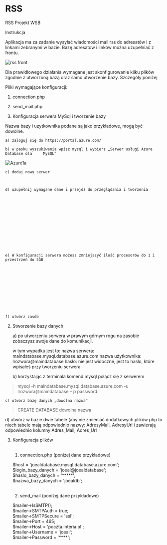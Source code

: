 # RSS
RSS Projekt WSB

Instrukcja

Aplikacja ma za zadanie wysyłać wiadomości mail rss do adresatów i z linkami zebranymi w bazie.  Bazę adresatow i linków można uzupełniać z frontu.

![rss front](https://user-images.githubusercontent.com/57830635/82755576-bb58ad80-9dd4-11ea-8f68-39fcb17f9795.png)

















Dla prawidłowego działania wymagane jest skonfigurowanie kilku plików zgodnie z utworzoną bazą oraz samo utworzenie bazy. Szczegóły poniżej

Pliki wymagające konfiguracji:<br>
1. connection.php<br>
2. send_mail.php<br>


1. Konfiguracja serwera MySql i tworzenie bazy

Nazwa bazy i uzytkownika podane są jako przykładowe, mogą być dowolne.

	a) zaloguj się do https://portal.azure.com/

	b) w pasku wyszukiwania wpisz mysql i wybierz „Serwer usługi Azure Database dla 	MySQL”

![Azure1a](https://user-images.githubusercontent.com/57830635/82755657-505ba680-9dd5-11ea-99ed-9ac1cd93fe5a.png)









	c) dodaj nowy serwer



	d) uzupełnij wymagane dane i przejdź do przeglądania i tworzenia














	e) W konfiguracji serwera możesz zmniejszyć ilość procesorów do 1 i przestrzeń do 5GB












	f) utwórz zasób

2. Stworzenie bazy danych

	a) po utworzeniu serwera w prawym górnym rogu na zasobie zobaczysz swoje dane do 	komunikacji. 

	w tym wypadku jest to:
	nazwa serwera: maindatabase.mysql.database.azure.com
	nazwa użytkownika: lrozwora@maindatabase
	hasło: nie jest widoczne, jest to hasło, które wpisałeś przy tworzeniu serwera









	b) korzystając z terminala komend mysql połącz się z serwerem 
		
> mysql -h maindatabase.mysql.database.azure.com -u lrozwora@maindatabase – p password

	c) utwórz bazę danych „dowolna nazwa”

> CREATE DATABASE dowolna nazwa

d) utwórz w bazie dwie tabele (aby nie zmieniać dodatkowych plików php to niech tabele mają odpowiednio nazwy: AdresyMail, AdresyUrl i zawierają odpowiednio kolumny Adres_Mail, Adres_Url


3. Konfiguracja plików<br><br>

	1. connection.php (poniżej dane przykładowe)<br>

	$host = 'joealdatabase.mysql.database.azure.com';<br>
 	$login_bazy_danych = 'joeal@joealdatabase'; <br>
	$haslo_bazy_danych = '*****';<br>
	$nazwa_bazy_danych = 'joealdb';<br><br>

	2. send_mail (poniżej dane przykładowe)<br>

	$mailer->IsSMTP();<br>
	$mailer->SMTPAuth = true;<br>
	$mailer->SMTPSecure = 'ssl';<br>
	$mailer->Port = 465;<br>
	$mailer->Host = 'poczta.interia.pl';<br>
	$mailer->Username = 'joeal';<br>
	$mailer->Password = '****';<br><br>
